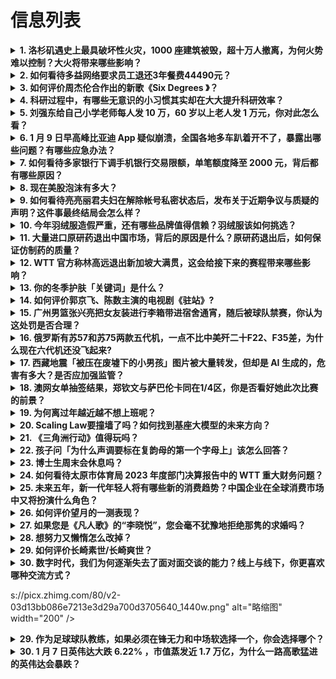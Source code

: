 # 信息列表

<details>
<summary><b>1. 洛杉矶遇史上最具破坏性火灾，1000 座建筑被毁，超十万人撤离，为何火势难以控制？大火将带来哪些影响？</b></summary>

- **地址**: [传送门](https://www.zhihu.com/question/9116081694)
- **热度**: 1178 万热度
- **摘抄**: 美国白宫当地时间1月8日发表声明称，美国总统拜登批准加利福尼亚州重大灾难声明。拜...

<img src="https://pic2.zhimg.com/50/v2-4477cb6c46204eb43212bf4bab734baf_b.jpg" alt="略缩图" width="200" />
</details>

<details>
<summary><b>2. 如何看待多益网络要求员工退还3年餐费44490元？</b></summary>

- **地址**: [传送门](https://www.zhihu.com/question/9071328724)
- **热度**: 218 万热度
- **摘抄**: 天下没有免费的午餐，公司没有免费的食堂

<img src="https://pic2.zhimg.com/50/v2-95420c91b5c836dae2c33cf7244af8f7_b.jpg" alt="略缩图" width="200" />
</details>

<details>
<summary><b>3. 如何评价周杰伦合作出的新歌《Six Degrees 》？</b></summary>

- **地址**: [传送门](https://www.zhihu.com/question/9115107071)
- **热度**: 109 万热度
- **摘抄**: 1月9日晚发布，一整个期待住了

<img src="https://pic4.zhimg.com/50/v2-6ca849023d7395c2585b5fbfe0dff06f_b.jpg" alt="略缩图" width="200" />
</details>

<details>
<summary><b>4. 科研过程中，有哪些无意识的小习惯其实却在大大提升科研效率？</b></summary>

- **地址**: [传送门](https://www.zhihu.com/question/7718792090)
- **热度**: 74 万热度
- **摘抄**: 

<img src="https://pica.zhimg.com/80/v2-af2f7e5ce9f9b44cd371d25997f434a4_1440w.jpg" alt="略缩图" width="200" />
</details>

<details>
<summary><b>5. 刘强东给自己小学老师每人发 10 万，60 岁以上老人发 1 万元，你对此怎么看？</b></summary>

- **地址**: [传送门](https://www.zhihu.com/question/8965311605)
- **热度**: 66 万热度
- **摘抄**: 1月7日，据钱江晚报，刘强东给老家乡亲写了一封拜年信，信中承诺：为自己在光明村读...

<img src="https://pic1.zhimg.com/80/v2-e19ff375e2958daf4ad87ea99c5e4272_720w.webp?source=1def8aca" alt="略缩图" width="200" />
</details>

<details>
<summary><b>6. 1 月 9 日早高峰比亚迪 App 疑似崩溃，全国各地多车趴着开不了，暴露出哪些问题？有哪些应急办法？</b></summary>

- **地址**: [传送门](https://www.zhihu.com/question/9119373700)
- **热度**: 59 万热度
- **摘抄**: 今天一大早，杭州一位比亚迪车主告诉橙柿互动，一早出门打开手机，结果发现比亚迪的A...

<img src="https://pic1.zhimg.com/v2-a6aa20c50a4a328d1cfa84b3ae2ba0c4_1440w.png" alt="略缩图" width="200" />
</details>

<details>
<summary><b>7. 如何看待多家银行下调手机银行交易限额，单笔额度降至 2000 元，背后都有哪些原因？</b></summary>

- **地址**: [传送门](https://www.zhihu.com/question/9119440644)
- **热度**: 55 万热度
- **摘抄**: 开年仅一周，已有多家银行发布调整交易限额的公告。 1月8日上午，桐城农商银行在官...

<img src="https://picx.zhimg.com/80/v2-830960f208f8c1f79085a1bb6679e680_720w.webp?source=1def8aca" alt="略缩图" width="200" />
</details>

<details>
<summary><b>8. 现在美股泡沫有多大？</b></summary>

- **地址**: [传送门](https://www.zhihu.com/question/8412556498)
- **热度**: 55 万热度
- **摘抄**: 2024年 标普500指数 涨23.31%， 日经225指数上涨19.22%。☆...

<img src="https://pic1.zhimg.com/50/v2-6309c6cd7744f8abc53be191652ac620_b.jpg" alt="略缩图" width="200" />
</details>

<details>
<summary><b>9. 如何看待亮亮丽君夫妇在解除帐号私密状态后，发布关于近期争议与质疑的声明？这件事最终结局会怎么样？</b></summary>

- **地址**: [传送门](https://www.zhihu.com/question/9094463998)
- **热度**: 55 万热度
- **摘抄**: 亮亮丽君在解除抖音帐号私密状态后发布了最新声明。 补充:有人在评论区表示亮亮丽君...

<img src="https://pica.zhimg.com/80/v2-9cc866c2092a15d96d9ff60e8ecf3fd5_1440w.webp?source=1def8aca" alt="略缩图" width="200" />
</details>

<details>
<summary><b>10. 今年羽绒服造假严重，还有哪些品牌值得信赖？羽绒服该如何挑选？</b></summary>

- **地址**: [传送门](https://www.zhihu.com/question/5156457762)
- **热度**: 53 万热度
- **摘抄**: 今年羽绒服造假严重，还能继续购买吗？

<img src="https://pica.zhimg.com/50/v2-092f713a231871cfb111f540497c33d6_b.jpg" alt="略缩图" width="200" />
</details>

<details>
<summary><b>11. 大量进口原研药退出中国市场，背后的原因是什么？原研药退出后，如何保证仿制药的质量？</b></summary>

- **地址**: [传送门](https://www.zhihu.com/question/9061448323)
- **热度**: 53 万热度
- **摘抄**: 去年12月，在第十批中国药品集中采购中，所有原研药企或放弃竞标或象征性报价，最后...

<img src="https://picx.zhimg.com/80/v2-1c448c10f0551b438cece49a35eb8574_1440w.png" alt="略缩图" width="200" />
</details>

<details>
<summary><b>12. WTT 官方称林高远退出新加坡大满贯，这会给接下来的赛程带来哪些影响？</b></summary>

- **地址**: [传送门](https://www.zhihu.com/question/9143615114)
- **热度**: 51 万热度
- **摘抄**: WTT官方消息，林高远退出2025新加坡大满贯赛。2025年WTT新加坡大满贯将...

<img src="./img/1.jpg" alt="略缩图" width="200" />
</details>

<details>
<summary><b>13. 你的冬季护肤「关键词」是什么？</b></summary>

- **地址**: [传送门](https://www.zhihu.com/question/3222384752)
- **热度**: 43 万热度
- **摘抄**: 

<img src="https://pic1.zhimg.com/80/v2-a892a3cc76baeb2f7f60623748f8a06c_720w.webp?source=1def8aca" alt="略缩图" width="200" />
</details>

<details>
<summary><b>14. 如何评价郭京飞、陈数主演的电视剧《驻站》?</b></summary>

- **地址**: [传送门](https://www.zhihu.com/question/8804855399)
- **热度**: 43 万热度
- **摘抄**: 

<img src="https://picx.zhimg.com/50/v2-2125920135b43a6968657b43e0b5682b_b.jpg" alt="略缩图" width="200" />
</details>

<details>
<summary><b>15. 广州男篮张兴亮把女友装进行李箱带进宿舍通宵，随后被球队禁赛，你认为这处罚是否合理？</b></summary>

- **地址**: [传送门](https://www.zhihu.com/question/9074832333)
- **热度**: 43 万热度
- **摘抄**: 据报道，1月5日对阵青岛赛前，张兴亮把女友装在行李箱里带进宿舍，熬夜通宵一晚，帮...

<img src="https://pic3.zhimg.com/v2-20be3137eb62c7a8b34233e97b68c6c6_1440w.png" alt="略缩图" width="200" />
</details>

<details>
<summary><b>16. 俄罗斯有苏57和苏75两款五代机，一点不比中美歼二十F22、F35差，为什么现在六代机还没飞起来?</b></summary>

- **地址**: [传送门](https://www.zhihu.com/question/8767598342)
- **热度**: 43 万热度
- **摘抄**: 俄罗斯有苏57和苏75两款五代机，一点儿不比中美歼二十F22F35差，航空工业尤...

<img src="https://pic4.zhimg.com/50/v2-42e1ed3af8c51545890f5fb13dd6ab87_b.jpg" alt="略缩图" width="200" />
</details>

<details>
<summary><b>17. 西藏地震「被压在废墟下的小男孩」图片被大量转发，但却是 AI 生成的，危害有多大？是否应加强监管？</b></summary>

- **地址**: [传送门](https://www.zhihu.com/question/9077942434)
- **热度**: 43 万热度
- **摘抄**: 1月7日9时5分，西藏定日县发生6.8级地震，灾情牵动人心，许多网友在社交平台上...

<img src="https://pic1.zhimg.com/v2-ea59df98ccaf15cceab380418f0b9144_1440w.jpg" alt="略缩图" width="200" />
</details>

<details>
<summary><b>18. 澳网女单抽签结果，郑钦文与萨巴伦卡同在1/4区，你是否看好她此次比赛的前景？</b></summary>

- **地址**: [传送门](https://www.zhihu.com/question/9133131799)
- **热度**: 43 万热度
- **摘抄**: 澳网抽签，前8种子对位如下： 女单八强对位： 【1】萨巴伦卡VS郑钦文【5】 【...

<img src="https://pic1.zhimg.com/50/v2-c463ea9e161d9818c6a2084512559622_b.jpg" alt="略缩图" width="200" />
</details>

<details>
<summary><b>19. 为何离过年越近越不想上班呢？</b></summary>

- **地址**: [传送门](https://www.zhihu.com/question/9072124382)
- **热度**: 43 万热度
- **摘抄**: 今天和老板说，明天休息，但是老板不同意，为何离过年越近，越不愿意上班呢？

<img src="https://pic3.zhimg.com/50/v2-f7f24997e1c60ea84a1b96429376ed68_b.jpg" alt="略缩图" width="200" />
</details>

<details>
<summary><b>20. Scaling Law要撞墙了吗？如何找到基座大模型的未来方向？</b></summary>

- **地址**: [传送门](https://www.zhihu.com/question/8584644469)
- **热度**: 42 万热度
- **摘抄**: "如果把参数规模扩大x倍，模型能力就会得到y倍的提升" ——这条支撑着AI领域几...

<img src="https://pic2.zhimg.com/50/v2-6835eedd555095d0e5e19f632a6f53ef_b.jpg" alt="略缩图" width="200" />
</details>

<details>
<summary><b>21. 《三角洲行动》值得玩吗？</b></summary>

- **地址**: [传送门](https://www.zhihu.com/question/674344303)
- **热度**: 42 万热度
- **摘抄**: 

<img src="./img/1.jpg" alt="略缩图" width="200" />
</details>

<details>
<summary><b>22. 孩子问「为什么声调要标在复韵母的第一个字母上」该怎么回答？</b></summary>

- **地址**: [传送门](https://www.zhihu.com/question/8798814794)
- **热度**: 42 万热度
- **摘抄**: 孩子最近在学习拼音，不明白为什么复韵母的声调要写在第一个字母上面。

<img src="https://pic1.zhimg.com/50/v2-55b907b65286cd7262ff74f22983c55e_b.jpg" alt="略缩图" width="200" />
</details>

<details>
<summary><b>23. 博士生周末会休息吗？</b></summary>

- **地址**: [传送门](https://www.zhihu.com/question/5676021525)
- **热度**: 42 万热度
- **摘抄**: 我觉得周末适当休息一天半天的，应该劳逸结合吧，各位博士觉得那？

<img src="./img/1.jpg" alt="略缩图" width="200" />
</details>

<details>
<summary><b>24. 如何看待太原市体育局 2023 年度部门决算报告中的 WTT 重大财务问题？</b></summary>

- **地址**: [传送门](https://www.zhihu.com/question/8978457077)
- **热度**: 41 万热度
- **摘抄**: 是否存在不合理的出资运营比例和不可持续的营收模式问题？ 该政府决算写得非常详尽，...

<img src="https://picx.zhimg.com/80/v2-4302ef8d0fe898cbf084d0780dea5738_720w.png" alt="略缩图" width="200" />
</details>

<details>
<summary><b>25. 未来五年，新一代年轻人将有哪些新的消费趋势？中国企业在全球消费市场中又将扮演什么角色？</b></summary>

- **地址**: [传送门](https://www.zhihu.com/question/9031295594)
- **热度**: 41 万热度
- **摘抄**: 近年来，随着我国经济社会发展水平的不断提升，新一代年轻人的消费习惯发生了很多变化...

<img src="https://picx.zhimg.com/80/v2-14fc9c4b3fdb5d75fdcbe8b07da6d4b6_720w.png" alt="略缩图" width="200" />
</details>

<details>
<summary><b>26. 如何评价望月的一测表现？</b></summary>

- **地址**: [传送门](https://www.zhihu.com/question/9125658890)
- **热度**: 39 万热度
- **摘抄**: 游戏的玩法、游戏画面怎么样？ 用什么样的收费模式？ 相较于其他游戏有什么优点与缺...

<img src="./img/1.jpg" alt="略缩图" width="200" />
</details>

<details>
<summary><b>27. 如果您是《凡人歌》的“李晓悦”，您会毫不犹豫地拒绝那隽的求婚吗？</b></summary>

- **地址**: [传送门](https://www.zhihu.com/question/667344944)
- **热度**: 39 万热度
- **摘抄**: 《凡人歌》大结局：李晓悦拒绝那隽求婚，潇洒提出分手，两个人彻底be了，引起广大观...

<img src="./img/1.jpg" alt="略缩图" width="200" />
</details>

<details>
<summary><b>28. 想努力又懒惰怎么改掉？</b></summary>

- **地址**: [传送门](https://www.zhihu.com/question/9058025761)
- **热度**: 37 万热度
- **摘抄**: 我是大学生，这次期末考试临时抱佛脚总算是没挂，但是我家长其实对我期望挺好的，还想...

<img src="https://pica.zhimg.com/v2-2474fa51813e3615ef260230b9aec8c8_r.jpg?source=1def8aca" alt="略缩图" width="200" />
</details>

<details>
<summary><b>29. 如何评价长崎素世/长崎爽世？</b></summary>

- **地址**: [传送门](https://www.zhihu.com/question/617378803)
- **热度**: 36 万热度
- **摘抄**: 

<img src="https://picx.zhimg.com/80/v2-7d1ee90071b2d0d3d6b7bfcb4ce5ef3c_720w.webp?source=1def8aca" alt="略缩图" width="200" />
</details>

<details>
<summary><b>30. 数字时代，我们为何逐渐失去了面对面交谈的能力？线上与线下，你更喜欢哪种交流方式？</b></summary>

- **地址**: [传送门](https://www.zhihu.com/question/7814252742)
- **热度**: 35 万热度
- **摘抄**: 据经济观察网，美国麻省理工学院教授雪莉·特克尔（Sherry Turkle）在《...

<img src="https://picx.zhimg.com/80/v2-cbc806cbcf71350ff14e1dcf1c9fff00_1440w.png" alt="略缩图" width="200" />
</details>

s://picx.zhimg.com/80/v2-03d13bb086e7213e3d29a700d3705640_1440w.png" alt="略缩图" width="200" />
</details>

<details>
<summary><b>29. 作为足球球队教练，如果必须在锋无力和中场软选择一个，你会选择哪个？</b></summary>

- **地址**: [传送门](https://www.zhihu.com/question/7220853534)
- **热度**: 55 万热度
- **摘抄**: 前锋和中场必须有一个糟糕的

<img src="https://pic1.zhimg.com/80/v2-beaeb9564fdd0cf558275ca7f2c039f7_1440w.webp?source=1def8aca" alt="略缩图" width="200" />
</details>

<details>
<summary><b>30. 1 月 7 日英伟达大跌 6.22% ，市值蒸发近 1.7 万亿，为什么一路高歌猛进的英伟达会暴跌？</b></summary>

- **地址**: [传送门](https://www.zhihu.com/question/9026788942)
- **热度**: 55 万热度
- **摘抄**: 当地时间1月7日，美股三大指数集体收跌，纳指下跌375.3点，跌幅1.89%；标...

<img src="https://pica.zhimg.com/80/v2-996d5e8b3ae18924cb13508cda97340f_720w.webp?source=1def8aca" alt="略缩图" width="200" />
</details>

